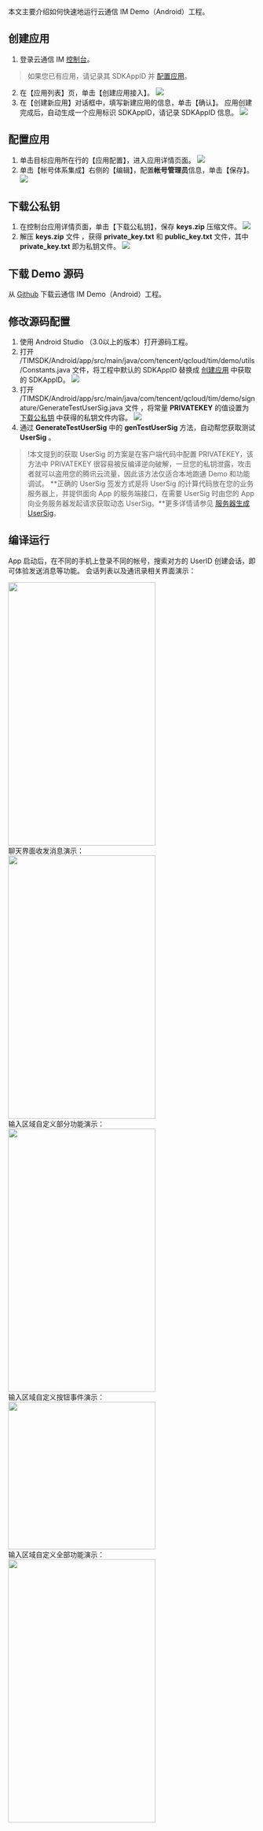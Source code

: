 本文主要介绍如何快速地运行云通信 IM Demo（Android）工程。

<span id="step1"></span>
## 创建应用
1. 登录云通信 IM [控制台](https://console.cloud.tencent.com/avc)。
 >如果您已有应用，请记录其 SDKAppID 并 [配置应用](#step2)。
 >
2. 在【应用列表】页，单击【创建应用接入】。
 ![](https://main.qcloudimg.com/raw/a7769d15f050286162b0cbcdadca5f03.png)
3. 在【创建新应用】对话框中，填写新建应用的信息，单击【确认】。
 应用创建完成后，自动生成一个应用标识 SDKAppID，请记录 SDKAppID 信息。
 ![](https://main.qcloudimg.com/raw/bf8fe4f38d782741a6e142c24648c9e0.png)

<span id="step2"></span>
## 配置应用
1. 单击目标应用所在行的【应用配置】，进入应用详情页面。
 ![](https://main.qcloudimg.com/raw/e41602a50754be9d478b9db84c0bcff2.png)
2. 单击【帐号体系集成】右侧的【编辑】，配置**帐号管理员**信息，单击【保存】。
 ![](https://main.qcloudimg.com/raw/2ad153a77fe6f838633d23a0c6a4dde1.png)

<span id="step3"></span>
## 下载公私钥

1. 在控制台应用详情页面，单击【下载公私钥】，保存 **keys.zip** 压缩文件。
 ![](https://main.qcloudimg.com/raw/e11d958bc43b09fb41c7064ee2b09722.png)
2. 解压 **keys.zip** 文件 ，获得 **private_key.txt** 和 **public_key.txt** 文件，其中 **private_key.txt** 即为私钥文件。
 ![](https://main.qcloudimg.com/raw/ec89f5bb93d57de1acffa4e15786da11.png)

## 下载 Demo 源码
从 [Github](https://github.com/tencentyun/TIMSDK/tree/master/Android) 下载云通信 IM Demo（Android）工程。

## 修改源码配置
1. 使用 Android Studio （3.0以上的版本）打开源码工程。
2. 打开 /TIMSDK/Android/app/src/main/java/com/tencent/qcloud/tim/demo/utils/Constants.java 文件，将工程中默认的 SDKAppID 替换成 [创建应用](#step1) 中获取的 SDKAppID。
 ![](https://main.qcloudimg.com/raw/260d0bea33a644b519fd11d612df770b.png)
3. 打开 /TIMSDK/Android/app/src/main/java/com/tencent/qcloud/tim/demo/signature/GenerateTestUserSig.java 文件 ，将常量 **PRIVATEKEY** 的值设置为 [下载公私钥](#step3) 中获得的私钥文件内容。
 ![](https://main.qcloudimg.com/raw/d9e6f60bbe4b6c23fa3886ab16a4afd3.png)
4. 通过 **GenerateTestUserSig** 中的 **genTestUserSig** 方法，自动帮您获取测试 **UserSig** 。

>!本文提到的获取 UserSig 的方案是在客户端代码中配置 PRIVATEKEY，该方法中 PRIVATEKEY 很容易被反编译逆向破解，一旦您的私钥泄露，攻击者就可以盗用您的腾讯云流量，因此该方法仅适合本地跑通 Demo 和功能调试。
>**正确的 UserSig 签发方式是将 UserSig 的计算代码放在您的业务服务器上，并提供面向 App 的服务端接口，在需要 UserSig 时由您的 App 向业务服务器发起请求获取动态 UserSig。**更多详情请参见 [服务器生成 UserSig](https://cloud.tencent.com/document/product/269/32688#.E6.9C.8D.E5.8A.A1.E5.99.A8.E7.94.9F.E6.88.90-usersig)。

## 编译运行
App 启动后，在不同的手机上登录不同的帐号，搜索对方的 UserID 创建会话，即可体验发送消息等功能。
会话列表以及通讯录相关界面演示：
<div>
<img src="https://cdn.nlark.com/yuque/0/2019/gif/367185/1560518740493-e5a89223-4cb4-44df-a9a5-665e78b67983.gif#align=left&display=inline&height=674&name=%E4%BC%9A%E8%AF%9D%E5%88%97%E8%A1%A8.gif&originHeight=674&originWidth=380&size=319844&status=done&width=380" width="300" height="535">
</div>
聊天界面收发消息演示：
<div>
<img src="https://cdn.nlark.com/yuque/0/2019/gif/367185/1560519391978-f7dbd5fa-8ee7-4b4c-9e71-c7e8d6c5b01b.gif#align=left&display=inline&height=674&name=%E8%81%8A%E5%A4%A9%E6%BC%94%E7%A4%BA.gif&originHeight=674&originWidth=380&size=918355&status=done&width=380" width="300" height="535">
</div>
输入区域自定义部分功能演示：
<div>
<img src="https://cdn.nlark.com/yuque/0/2019/gif/366128/1559825875054-fdfb0919-1f59-4382-924a-b2197f813ab4.gif#align=left&display=inline&height=533&name=add.gif&originHeight=1920&originWidth=1080&size=547272&status=done&width=300" width="300" height="535">
</div>
输入区域自定义按钮事件演示：
<div>
<img src="https://cdn.nlark.com/yuque/0/2019/gif/366128/1559825509248-ebb52b9b-8fee-421f-ad32-f2a12192167c.gif#align=left&display=inline&height=533&name=replace%2B.gif&originHeight=1920&originWidth=1080&size=177751&status=done&width=300" width="300">
</div>
输入区域自定义全部功能演示：
<div>
<img src="https://cdn.nlark.com/yuque/0/2019/gif/366128/1559826601807-394ea189-6188-47e7-bfe8-bb19c67b9dbb.gif#align=left&display=inline&height=587&name=new.gif&originHeight=1920&originWidth=1080&size=508813&status=done&width=330" width="300" height="535">
</div>
